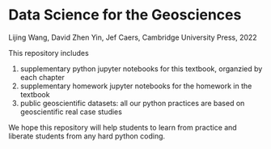 # Data Science for the Geosciences

Lijing Wang, David Zhen Yin, Jef Caers, Cambridge University Press, 2022 

This repository includes
1. supplementary python jupyter notebooks for this textbook, organzied by each chapter
2. supplementary homework jupyter notebooks for the homework in the textbook
3. public geoscientific datasets: all our python practices are based on geoscientific real case studies

We hope this repository will help students to learn from practice and liberate students from any hard python coding. 